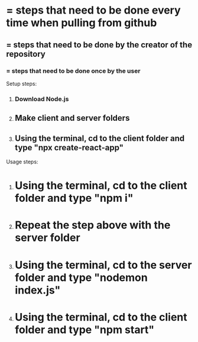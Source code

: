 # = steps that need to be done every time when pulling from github

## = steps that need to be done by the creator of the repository

### = steps that need to be done once by the user

Setup steps:

1. ### Download Node.js
2. ## Make client and server folders
3. ## Using the terminal, cd to the client folder and type "npx create-react-app"

Usage steps:

1. # Using the terminal, cd to the client folder and type "npm i"
2. # Repeat the step above with the server folder
3. # Using the terminal, cd to the server folder and type "nodemon index.js"
4. # Using the terminal, cd to the client folder and type "npm start"
